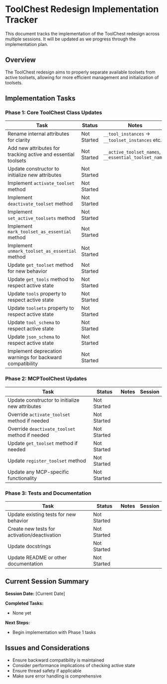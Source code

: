 # ToolChest Redesign Implementation Tracker

This document tracks the implementation of the ToolChest redesign across multiple sessions. It will be updated as we progress through the implementation plan.

## Overview

The ToolChest redesign aims to properly separate available toolsets from active toolsets, allowing for more efficient management and initialization of toolsets.

## Implementation Tasks

### Phase 1: Core ToolChest Class Updates

| Task | Status | Notes | Session |
|------|--------|-------|--------|
| Rename internal attributes for clarity | Not Started | `__tool_instances` → `__toolset_instances` etc. | |
| Add new attributes for tracking active and essential toolsets | Not Started | `__active_toolset_names`, `__essential_toolset_names` | |
| Update constructor to initialize new attributes | Not Started | | |
| Implement `activate_toolset` method | Not Started | | |
| Implement `deactivate_toolset` method | Not Started | | |
| Implement `set_active_toolsets` method | Not Started | | |
| Implement `mark_toolset_as_essential` method | Not Started | | |
| Implement `unmark_toolset_as_essential` method | Not Started | | |
| Update `get_toolset` method for new behavior | Not Started | | |
| Update `get_tools` method to respect active state | Not Started | | |
| Update `tools` property to respect active state | Not Started | | |
| Update `toolsets` property to respect active state | Not Started | | |
| Update `tool_schema` to respect active state | Not Started | | |
| Update `json_schema` to respect active state | Not Started | | |
| Implement deprecation warnings for backward compatibility | Not Started | | |

### Phase 2: MCPToolChest Updates

| Task | Status | Notes | Session |
|------|--------|-------|--------|
| Update constructor to initialize new attributes | Not Started | | |
| Override `activate_toolset` method if needed | Not Started | | |
| Override `deactivate_toolset` method if needed | Not Started | | |
| Update `get_toolset` method if needed | Not Started | | |
| Update `register_toolset` method | Not Started | | |
| Update any MCP-specific functionality | Not Started | | |

### Phase 3: Tests and Documentation

| Task | Status | Notes | Session |
|------|--------|-------|--------|
| Update existing tests for new behavior | Not Started | | |
| Create new tests for activation/deactivation | Not Started | | |
| Update docstrings | Not Started | | |
| Update README or other documentation | Not Started | | |

## Current Session Summary

**Session Date:** [Current Date]

**Completed Tasks:**
- None yet

**Next Steps:**
- Begin implementation with Phase 1 tasks

## Issues and Considerations

- Ensure backward compatibility is maintained
- Consider performance implications of checking active state
- Ensure thread safety if applicable
- Make sure error handling is comprehensive